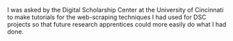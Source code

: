 I was asked by the Digital Scholarship Center at the University of Cincinnati to make tutorials for the web-scraping techniques I had used
for DSC projects so that future research apprentices could more easily do what I had done.
